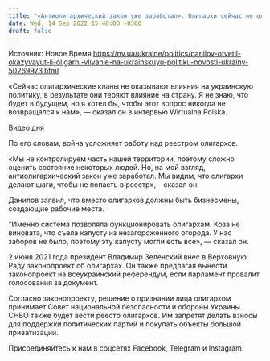 ```yaml
---
title: "«Антиолигархический закон уже заработал». Олигархи сейчас не оказывают влияния на украинскую политику — Данилов"
date: Wed, 14 Sep 2022 15:48:00 +0300
draft: false
---
```

Источник: Новое Время https://nv.ua/ukraine/politics/danilov-otvetil-okazyvayut-li-oligarhi-vliyanie-na-ukrainskuyu-politiku-novosti-ukrainy-50269973.html


«Сейчас олигархические кланы не оказывают влияния на украинскую политику, в результате они теряют влияние на страну. Я не знаю, что будет в будущем, но я хотел бы, чтобы этот вопрос никогда не возвращался к нам», — сказал он в интервью Wirtualna Polska.

 Видео дня   

По его словам, война усложняет работу над реестром олигархов.

«Мы не контролируем часть нашей территории, поэтому сложно оценить состояние некоторых людей. Но, на мой взгляд, антиолигархический закон уже заработал. Мы видим, что олигархи делают шаги, чтобы не попасть в реестр», – сказал он.

Данилов заявил, что вместо олигархов должны быть бизнесмены, создающие рабочие места.

"Именно система позволяла функционировать олигархам. Коза не виновата, что съела капусту из незагороженного огорода. У нас заборов не было, поэтому эту капусту могли есть все», — сказал он.

2 июня 2021 года президент Владимир Зеленский внес в Верховную Раду законопроект об олигархах. Он также предлагал вынести законопроект на всеукраинский референдум, если парламент провалит голосования за документ.

Согласно законопроекту, решение о признании лица олигархом принимает Совет национальной безопасности и обороны Украины. СНБО также будет вести реестр олигархов. Им запретят делать взносы для поддержки политических партий и покупать объекты большой приватизации.

Присоединяйтесь к нам в соцсетях Facebook, Telegram и Instagram.
